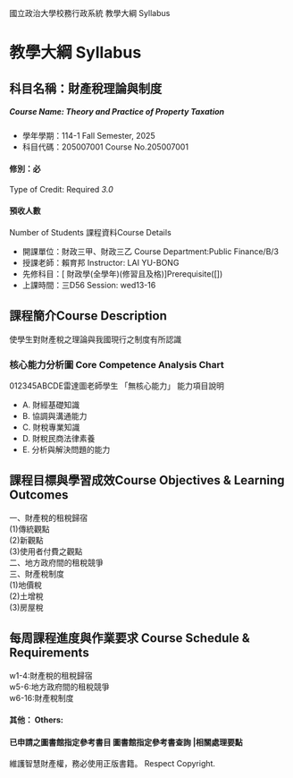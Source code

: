 國立政治大學校務行政系統 教學大綱 Syllabus
# 教學大綱 Syllabus
##  科目名稱：財產稅理論與制度 
#####  Course Name: Theory and Practice of Property Taxation
  * 學年學期：114-1 Fall Semester, 2025 
  * 科目代碼：205007001 Course No.205007001
#### 修別：必
Type of Credit: Required 
_3.0_
#### 預收人數
Number of Students
課程資料Course Details
  * 開課單位：財政三甲、財政三乙 Course Department:Public Finance/B/3 
  * 授課老師：賴育邦 Instructor: LAI YU-BONG 
  * 先修科目：[ 財政學(全學年)(修習且及格)]Prerequisite([])
  * 上課時間：三D56 Session: wed13-16
##  課程簡介Course Description
使學生對財產稅之理論與我國現行之制度有所認識
###  核心能力分析圖 Core Competence Analysis Chart
012345ABCDE雷達圖老師學生
「無核心能力」 
能力項目說明
  * A. 財經基礎知識
  * B. 協調與溝通能力
  * C. 財稅專業知識
  * D. 財稅民商法律素養
  * E. 分析與解決問題的能力
##  課程目標與學習成效Course Objectives & Learning Outcomes 
一、財產稅的租稅歸宿   
(1)傳統觀點   
(2)新觀點   
(3)使用者付費之觀點   
二、地方政府間的租稅競爭   
三、財產稅制度   
(1)地價稅   
(2)土增稅   
(3)房屋稅
##  每周課程進度與作業要求 Course Schedule & Requirements
w1-4:財產稅的租稅歸宿   
w5-6:地方政府間的租稅競爭   
w6-16:財產稅制度
####  其他： Others:
####  已申請之圖書館指定參考書目  圖書館指定參考書查詢 |相關處理要點
維護智慧財產權，務必使用正版書籍。 Respect Copyright.